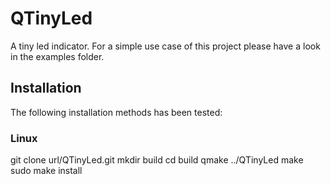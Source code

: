 # QTinyLed

A tiny led indicator.
For a simple use case of this project please have a look in the examples folder.

## Installation
The following installation methods has been tested:

### Linux
git clone url/QTinyLed.git
mkdir build
cd build
qmake ../QTinyLed
make
sudo make install
